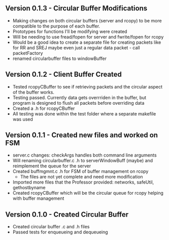 ## Version 0.1.3 - Circular Buffer Modifications
- Making changes on both circular buffers (server and rcopy) to be more compatible to the purpose of each buffer. 
- Prototypes for functions I'll be modifying were created
- Will be needing to use fread/fopen for server and fwrite/fopen for rcopy
- Would be a good idea to create a separate file for creating packets like for RR and SREJ maybe even just a regular data packet - call packetFactory
- renamed circularbuffer files to windowBuffer

## Version 0.1.2 - Client Buffer Created
- Tested rcopyCBuffer to see if retrieving packets and the circular aspect of the buffer works. 
- Testing passed. Currently data gets overrriden in the buffer, but program is designed to flush all packets before overriding data
- Created a .h for rcopyCBuffer
- All testing was done within the test folder where a separate makefile was used

## Version 0.1.1 - Created new files and worked on FSM
- server.c changes: checkArgs handles both command line arguments 
- Will renaming circularbuffer.c .h to serverWindowBuff (maybe) and reimplement the queue for the server
- Created buffmgmnt.c .h for FSM of buffer management on rcopy
    - The files are not yet complete and need more modification
- Imported more files that the Professor provided: networks, safeUtil, gethostbyname
- Created rcopyCBuffer which will be the circular queue for rcopy helping with buffer management

## Version 0.1.0 - Created Circular Buffer
- Created circular buffer .c and .h files
- Passed tests for enqueueing and dequeueing
